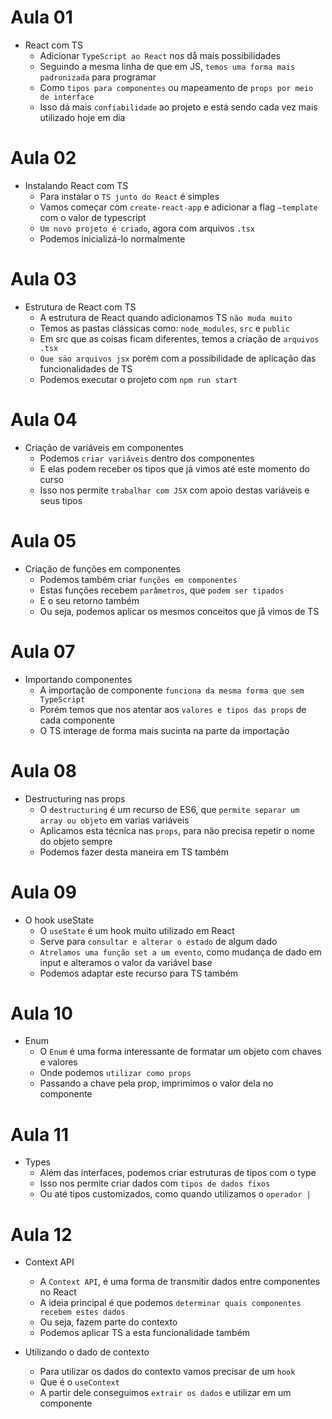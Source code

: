 # Aula 01

- React com TS
  - Adicionar `TypeScript ao React` nos då mais possibilidades
  - Seguindo a mesma linha de que em JS, `temos uma forma mais padronizada` para programar
  - Como `tipos para componentes` ou mapeamento de `props por meio de interface`
  - Isso dá mais `confiabilidade` ao projeto e está sendo cada vez mais utilizado hoje em dia

# Aula 02

- Instalando React com TS
  - Para instalar o `TS junto do React` é simples
  - Vamos começar com `create-react-app` e adicionar a flag `—template` com o valor de typescript
  - `Um novo projeto é criado`, agora com arquivos `.tsx`
  - Podemos inicializá-lo normalmente

# Aula 03

- Estrutura de React com TS
  - A estrutura de React quando adicionamos TS `não muda muito`
  - Temos as pastas clássicas como: `node_modules`, `src` e `public`
  - Em src que as coisas ficam diferentes, temos a criação de `arquivos .tsx`
  - `Que säo arquivos jsx` porém com a possibilidade de aplicação das funcionalidades de TS
  - Podemos executar o projeto com `npm run start`

# Aula 04

- Criação de variáveis em componentes
  - Podemos `criar variáveis` dentro dos componentes
  - E elas podem receber os tipos que já vimos até este momento do curso
  - Isso nos permite `trabalhar com JSX` com apoio destas variáveis e seus tipos

# Aula 05 

- Criação de funções em componentes
  - Podemos também criar `funções em componentes`
  - Estas funções recebem `parâmetros`, que `podem ser tipados`
  - E o seu retorno também
  - Ou seja, podemos aplicar os mesmos conceitos que jå vimos de TS

# Aula 07

- Importando componentes
  - A importação de componente `funciona da mesma forma que sem TypeScript`
  - Porém temos que nos atentar aos `valores e tipos das props` de cada componente
  - O TS interage de forma mais sucinta na parte da importação

# Aula 08

- Destructuring nas props
  - O `destructuring` é um recurso de ES6, que `permite separar um array ou objeto` em varias variáveis
  - Aplicamos esta técnica nas `props`, para näo precisa repetir o nome do objeto sempre
  - Podemos fazer desta maneira em TS também

# Aula 09

- O hook useState
  - O `useState` é um hook muito utilizado em React
  - Serve para `consultar e alterar o estado` de algum dado
  - `Atrelamos uma função set a um evento`, como mudança de dado em input e alteramos o valor da variável base
  - Podemos adaptar este recurso para TS também

# Aula 10

- Enum
  - O `Enum` é uma forma interessante de formatar um objeto com chaves e valores
  - Onde podemos `utilizar como props`
  - Passando a chave pela prop, imprimimos o valor dela no componente

# Aula 11

- Types
  - Além das interfaces, podemos criar estruturas de tipos com o type
  - Isso nos permite criar dados com `tipos de dados fixos`
  - Ou até tipos customizados, como quando utilizamos o `operador |`

# Aula 12

- Context API
  - A `Context API`, é uma forma de transmitir dados entre componentes no React
  - A ideia principal é que podemos `determinar quais componentes recebem estes dados`
  - Ou seja, fazem parte do contexto
  - Podemos aplicar TS a esta funcionalidade também

- Utilizando o dado de contexto
  - Para utilizar os dados do contexto vamos precisar de um `hook`
  - Que é o `useContext`
  - A partir dele conseguimos `extrair os dados` e utilizar em um componente

